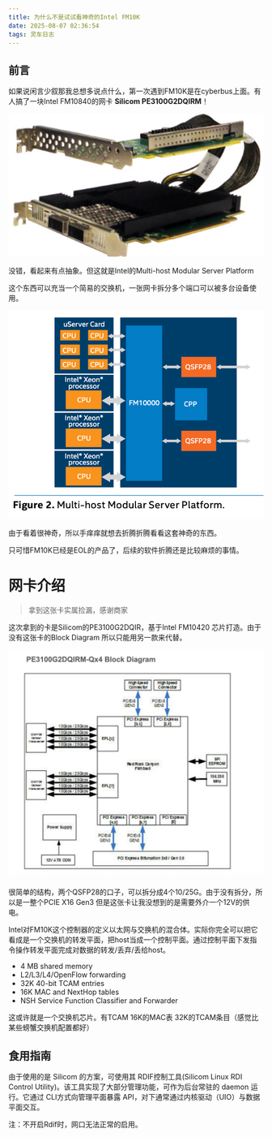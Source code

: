 ```yaml
---
title: 为什么不是试试看神奇的Intel FM10K
date: 2025-08-07 02:36:54
tags: 灵车日志
---
```


## 前言

如果说闲言少叙那我总想多说点什么，第一次遇到FM10K是在cyberbus上面。有人搞了一块Intel FM10840的网卡 **Silicom PE3100G2DQIRM**！

![](../img/image-20250807024139021.png)

没错，看起来有点抽象。但这就是Intel的Multi-host Modular Server Platform

这个东西可以充当一个简易的交换机，一张网卡拆分多个端口可以被多台设备使用。

![](../img/image-20250807024253740.png)

由于看着很神奇，所以手痒痒就想去折腾折腾看看这套神奇的东西。

只可惜FM10K已经是EOL的产品了，后续的软件折腾还是比较麻烦的事情。

# 网卡介绍

> 拿到这张卡实属捡漏，感谢商家

这次拿到的卡是Silicom的PE3100G2DQIR，基于Intel FM10420 芯片打造。由于没有这张卡的Block Diagram 所以只能用另一款来代替。

![](../img/image-20250807025548532.png)

很简单的结构，两个QSFP28的口子，可以拆分成4个10/25G。由于没有拆分，所以是一整个PCIE X16 Gen3 但是这张卡让我没想到的是需要外介一个12V的供电。

Intel对FM10K这个控制器的定义以太网与交换机的混合体。实际你完全可以把它看成是一个交换机的转发平面，把host当成一个控制平面。通过控制平面下发指令操作转发平面完成对数据的转发/丢弃/丢给host。



- 4 MB shared memory 
- L2/L3/L4/OpenFlow forwarding
- 32K 40-bit TCAM entries 
- 16K MAC and NextHop tables 
- NSH Service Function Classifier and Forwarder

这或许就是一个交换机芯片。有TCAM 16K的MAC表 32K的TCAM条目（感觉比某些螃蟹交换机配置都好）

## 食用指南

由于使用的是 Silicom 的方案，可使用其 RDIF控制工具(Silicom Linux RDI Control Utility)。该工具实现了大部分管理功能，可作为后台常驻的 daemon 运行。它通过 CLI方式向管理平面暴露 API，对下通常通过内核驱动（UIO）与数据平面交互。

注：不开启Rdif时，网口无法正常的启用。



